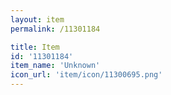 ```yaml
---
layout: item
permalink: /11301184

title: Item
id: '11301184'
item_name: 'Unknown'
icon_url: 'item/icon/11300695.png'
---
```

